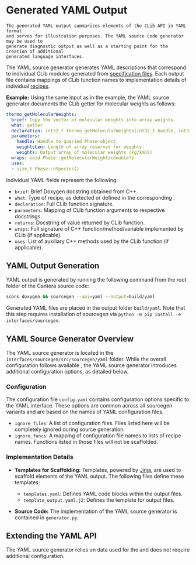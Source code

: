 # Generated YAML Output

```{note}
The generated YAML output summarizes elements of the CLib API in YAML format
and serves for illustration purposes. The YAML source code generator may be used to
generate diagnostic output as well as a starting point for the creation of additional
generated language interfaces.
```

The YAML source generator generates YAML descriptions that correspond to individual
CLib modules generated from [specification files](sec-sourcegen-specifications). Each
output file contains mappings of CLib function names to implementation details
of individual [recipes](sec-sourcegen-recipes).

**Example:** Using the same input as in the [](clib-extensions) example, the YAML source
generator documents the CLib getter for molecular weights as follows:

```yaml
thermo_getMolecularWeights:
  brief: Copy the vector of molecular weights into array weights.
  what: getter
  declaration: int32_t thermo_getMolecularWeights(int32_t handle, int32_t weightsLen, double* weights)
  parameters:
    handle: Handle to queried Phase object.
    weightsLen: Length of array reserved for weights.
    weights: Output array of molecular weights (kg/kmol)
  wraps: void Phase::getMolecularWeights(double*)
  uses:
  - size_t Phase::nSpecies()
```

Individual YAML fields represent the following:

- `brief`: Brief Doxygen docstring obtained from C++.
- `what`: Type of recipe, as detected or defined in the corresponding
  [](sec-sourcegen-function-types).
- `declaration`: Full CLib function signature.
- `parameters`: Mapping of CLib function arguments to respective docstrings.
- `returns`: Docstring of value returned by CLib function.
- `wraps`: Full signature of C++ function/method/variable implemented by CLib (if
  applicable).
- `uses`: List of auxiliary C++ methods used by the CLib function (if applicable).

## YAML Output Generation

YAML output is generated by running the following command from the root folder of the
Cantera source code:

```bash
scons doxygen && sourcegen --api=yaml --output=build/yaml
```

Generated YAML files are placed in the output folder `build/yaml`. Note that this
step requires installation of sourcegen via
`python -m pip install -e interfaces/sourcegen`.

## YAML Source Generator Overview

The YAML source generator is located in the `interfaces/sourcegen/src/sourcegen/yaml`
folder. While the overall configuration follows available [](sourcegen-config), the
YAML source generator introduces additional configuration options, as detailed below.

### Configuration

The configuration file `config.yaml` contains configuration options specific to the YAML
interface. These options are common across all sourcegen variants and are based on the
names of YAML configuration files.

- `ignore_files`: A list of configuration files.
   Files listed here will be completely ignored during source generation.
- `ignore_funcs`: A mapping of configuration file names to lists of recipe names.
   Functions listed in those files will not be scaffolded.

### Implementation Details

- **Templates for Scaffolding:** Templates, powered by
  [Jinja](https://jinja.palletsprojects.com), are used to scaffold elements of the YAML
  output. The following files define these templates:

    - `templates.yaml`: Defines YAML code blocks within the output files.
    - `template_output.yaml.j2`: Defines the template for output files.

- **Source Code:** The implementation of the YAML source generator is contained in
  `generator.py`.

## Extending the YAML API

The YAML source generator relies on data used for the [](clib-extensions) and does not
require additional configuration.
